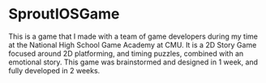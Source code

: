 # SproutIOSGame
This is a game that I made with a team of game developers during my time at the National High School Game Academy at CMU. It is a 2D Story Game focused around 2D platforming, and timing puzzles, combined with an emotional story. This game was brainstormed and designed in 1 week, and fully developed in 2 weeks.
